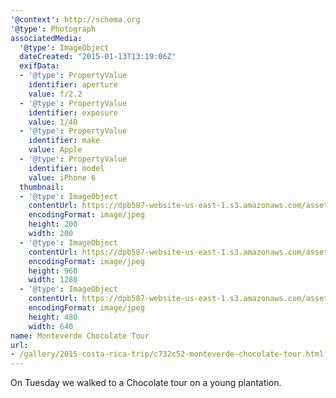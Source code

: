 ```yaml
---
'@context': http://schema.org
'@type': Photograph
associatedMedia:
  '@type': ImageObject
  dateCreated: "2015-01-13T13:19:06Z"
  exifData:
  - '@type': PropertyValue
    identifier: aperture
    value: f/2.2
  - '@type': PropertyValue
    identifier: exposure
    value: 1/40
  - '@type': PropertyValue
    identifier: make
    value: Apple
  - '@type': PropertyValue
    identifier: model
    value: iPhone 6
  thumbnail:
  - '@type': ImageObject
    contentUrl: https://dpb587-website-us-east-1.s3.amazonaws.com/asset/gallery/2015-costa-rica-trip/c732c52-monteverde-chocolate-tour~200x200.jpg
    encodingFormat: image/jpeg
    height: 200
    width: 200
  - '@type': ImageObject
    contentUrl: https://dpb587-website-us-east-1.s3.amazonaws.com/asset/gallery/2015-costa-rica-trip/c732c52-monteverde-chocolate-tour~1280.jpg
    encodingFormat: image/jpeg
    height: 960
    width: 1280
  - '@type': ImageObject
    contentUrl: https://dpb587-website-us-east-1.s3.amazonaws.com/asset/gallery/2015-costa-rica-trip/c732c52-monteverde-chocolate-tour~640w.jpg
    encodingFormat: image/jpeg
    height: 480
    width: 640
name: Monteverde Chocolate Tour
url:
- /gallery/2015-costa-rica-trip/c732c52-monteverde-chocolate-tour.html
---
```


On Tuesday we walked to a Chocolate tour on a young plantation.
